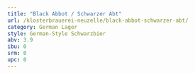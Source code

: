 ```yaml
---
title: "Black Abbot / Schwarzer Abt"
url: /klosterbrauerei-neuzelle/black-abbot-schwarzer-abt/
category: German Lager
style: German-Style Schwarzbier
abv: 3.9
ibu: 0
srm: 0
upc: 0
---
```


